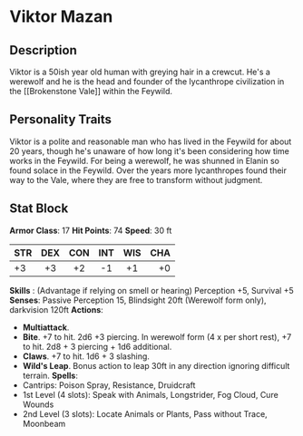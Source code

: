 # Viktor Mazan
## Description
Viktor is a 50ish year old human with greying hair in a crewcut. He's a werewolf and he is the head and founder of the lycanthrope civilization in the [[Brokenstone Vale]] within the Feywild. 

## Personality Traits
Viktor is a polite and reasonable man who has lived in the Feywild for about 20 years, though he's unaware of how long it's been considering how time works in the Feywild. For being a werewolf, he was shunned in Elanin so found solace in the Feywild. Over the years more lycanthropes found their way to the Vale, where they are free to transform without judgment. 

## Stat Block
**Armor Class**: 17
**Hit Points**: 74
**Speed**: 30 ft

| STR | DEX | CON | INT | WIS | CHA |
| :--- | :---:  | :---: | :---: | :---: | ---: |
| +3 | +3 | +2 | -1 | +1 | +0 |

**Skills** :  (Advantage if relying on smell or hearing) Perception +5, Survival +5
**Senses**: Passive Perception 15, Blindsight 20ft (Werewolf form only), darkvision 120ft
**Actions**: 
- **Multiattack**.
- **Bite**. +7 to hit. 2d6 +3 piercing. In werewolf form (4 x per short rest), +7 to hit. 2d8 + 3 piercing + 1d6 additional.
- **Claws**. +7 to hit. 1d6 + 3 slashing.
- **Wild's Leap**. Bonus action to leap 30ft in any direction ignoring difficult terrain.
**Spells**:
- Cantrips: Poison Spray, Resistance, Druidcraft
- 1st Level (4 slots): Speak with Animals, Longstrider, Fog Cloud, Cure Wounds
- 2nd Level (3 slots): Locate Animals or Plants, Pass without Trace, Moonbeam


